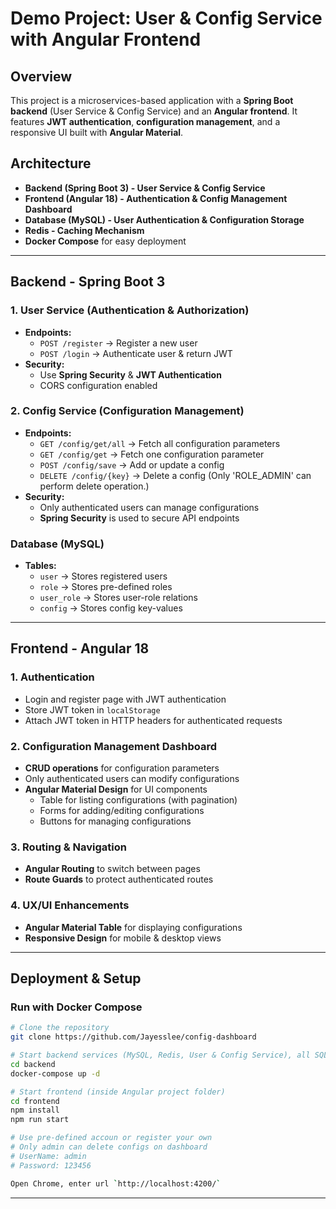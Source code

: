 # Demo Project: User & Config Service with Angular Frontend

## Overview
This project is a microservices-based application with a **Spring Boot backend** (User Service & Config Service) and an **Angular frontend**. It features **JWT authentication**, **configuration management**, and a responsive UI built with **Angular Material**.

## Architecture
- **Backend (Spring Boot 3) - User Service & Config Service**
- **Frontend (Angular 18) - Authentication & Config Management Dashboard**
- **Database (MySQL) - User Authentication & Configuration Storage**
- **Redis - Caching Mechanism**
- **Docker Compose** for easy deployment

---

## Backend - Spring Boot 3
### **1. User Service (Authentication & Authorization)**
- **Endpoints:**
  - `POST /register` → Register a new user
  - `POST /login` → Authenticate user & return JWT
- **Security:**
  - Use **Spring Security** & **JWT Authentication**
  - CORS configuration enabled

### **2. Config Service (Configuration Management)**
- **Endpoints:**
  - `GET /config/get/all` → Fetch all configuration parameters
  - `GET /config/get` → Fetch one configuration parameter
  - `POST /config/save` → Add or update a  config
  - `DELETE /config/{key}` → Delete a config (Only 'ROLE_ADMIN' can perform delete operation.)
- **Security:**
  - Only authenticated users can manage configurations
  - **Spring Security** is used to secure API endpoints

### **Database (MySQL)**
- **Tables:**
  - `user` → Stores registered users
  - `role` → Stores pre-defined roles
  - `user_role` → Stores user-role relations
  - `config` → Stores config key-values
  

---

## Frontend - Angular 18
### **1. Authentication**
- Login and register page with JWT authentication
- Store JWT token in `localStorage`
- Attach JWT token in HTTP headers for authenticated requests

### **2. Configuration Management Dashboard**
- **CRUD operations** for configuration parameters
- Only authenticated users can modify configurations
- **Angular Material Design** for UI components
  - Table for listing configurations (with pagination)
  - Forms for adding/editing configurations
  - Buttons for managing configurations

### **3. Routing & Navigation**
- **Angular Routing** to switch between pages
- **Route Guards** to protect authenticated routes

### **4. UX/UI Enhancements**
- **Angular Material Table** for displaying configurations
- **Responsive Design** for mobile & desktop views

---

## Deployment & Setup
### **Run with Docker Compose**
```bash
# Clone the repository
git clone https://github.com/Jayesslee/config-dashboard

# Start backend services (MySQL, Redis, User & Config Service), all SQL shall be automatically excuted.
cd backend
docker-compose up -d

# Start frontend (inside Angular project folder)
cd frontend
npm install
npm run start

# Use pre-defined accoun or register your own
# Only admin can delete configs on dashboard
# UserName: admin
# Password: 123456

Open Chrome, enter url `http://localhost:4200/`
```


---



